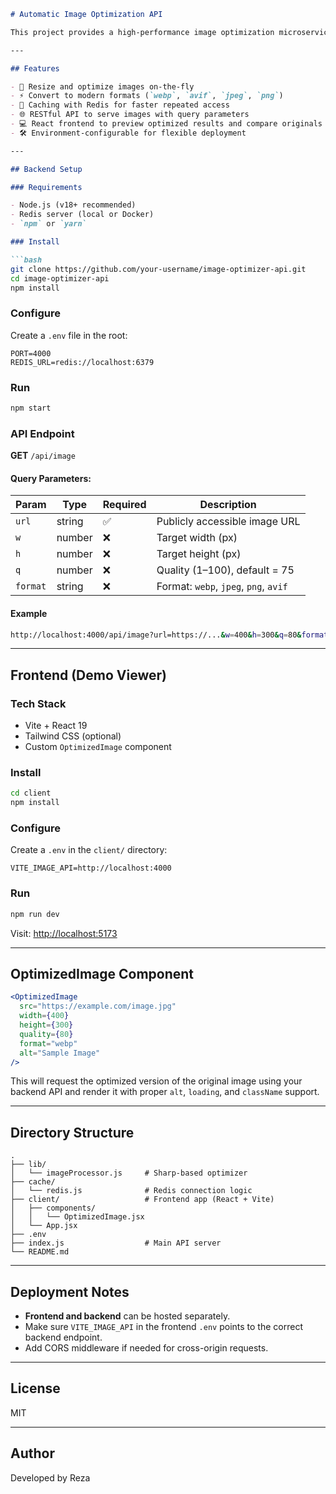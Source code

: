 

````markdown
# Automatic Image Optimization API

This project provides a high-performance image optimization microservice that supports image resizing, format conversion, and quality tuning. It also includes a frontend demo using a custom `<OptimizedImage />` component to showcase optimized images dynamically.

---

## Features

- 📸 Resize and optimize images on-the-fly
- ⚡ Convert to modern formats (`webp`, `avif`, `jpeg`, `png`)
- 🧠 Caching with Redis for faster repeated access
- 🌐 RESTful API to serve images with query parameters
- 💻 React frontend to preview optimized results and compare originals
- 🛠️ Environment-configurable for flexible deployment

---

## Backend Setup

### Requirements

- Node.js (v18+ recommended)
- Redis server (local or Docker)
- `npm` or `yarn`

### Install

```bash
git clone https://github.com/your-username/image-optimizer-api.git
cd image-optimizer-api
npm install
````

### Configure

Create a `.env` file in the root:

```env
PORT=4000
REDIS_URL=redis://localhost:6379
```

### Run

```bash
npm start
```

### API Endpoint

**GET** `/api/image`

#### Query Parameters:

| Param    | Type   | Required | Description                           |
| -------- | ------ | -------- | ------------------------------------- |
| `url`    | string | ✅        | Publicly accessible image URL         |
| `w`      | number | ❌        | Target width (px)                     |
| `h`      | number | ❌        | Target height (px)                    |
| `q`      | number | ❌        | Quality (1–100), default = 75         |
| `format` | string | ❌        | Format: `webp`, `jpeg`, `png`, `avif` |

#### Example

```bash
http://localhost:4000/api/image?url=https://...&w=400&h=300&q=80&format=webp
```

---

## Frontend (Demo Viewer)

### Tech Stack

* Vite + React 19
* Tailwind CSS (optional)
* Custom `OptimizedImage` component

### Install

```bash
cd client
npm install
```

### Configure

Create a `.env` in the `client/` directory:

```env
VITE_IMAGE_API=http://localhost:4000
```

### Run

```bash
npm run dev
```

Visit: [http://localhost:5173](http://localhost:5173)

---

## OptimizedImage Component

```jsx
<OptimizedImage
  src="https://example.com/image.jpg"
  width={400}
  height={300}
  quality={80}
  format="webp"
  alt="Sample Image"
/>
```

This will request the optimized version of the original image using your backend API and render it with proper `alt`, `loading`, and `className` support.

---

## Directory Structure

```
.
├── lib/
│   └── imageProcessor.js     # Sharp-based optimizer
├── cache/
│   └── redis.js              # Redis connection logic
├── client/                   # Frontend app (React + Vite)
│   ├── components/
│   │   └── OptimizedImage.jsx
│   └── App.jsx
├── .env
├── index.js                  # Main API server
└── README.md
```

---

## Deployment Notes

* **Frontend and backend** can be hosted separately.
* Make sure `VITE_IMAGE_API` in the frontend `.env` points to the correct backend endpoint.
* Add CORS middleware if needed for cross-origin requests.

---

## License

MIT

---

## Author

Developed by Reza

```
